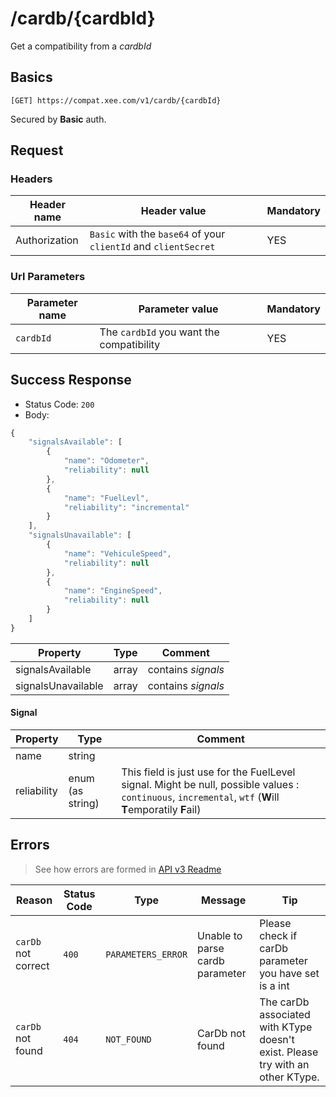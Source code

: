 # /cardb/{cardbId}

Get a compatibility from a *cardbId*

## Basics

`[GET] https://compat.xee.com/v1/cardb/{cardbId}`

Secured by **Basic** auth.

## Request

### Headers

|Header name|Header value|Mandatory|
|---|---|---|
|Authorization|`Basic` with the `base64` of your `clientId` and  `clientSecret `|YES|

### Url Parameters

|Parameter name|Parameter value|Mandatory|
|---|---|---|
|`cardbId`|The `cardbId` you want the compatibility|YES|

## Success Response

- Status Code: `200`
- Body:

```javascript
{
    "signalsAvailable": [
    	{
    		"name": "Odometer",
    		"reliability": null
    	},
    	{
    		"name": "FuelLevl",
    		"reliability": "incremental"
    	}
    ],
    "signalsUnavailable": [
    	{
    		"name": "VehiculeSpeed",
    		"reliability": null
    	},
    	{
    		"name": "EngineSpeed",
    		"reliability": null
    	}
    ]
}
```

|Property|Type|Comment|
|---|---|---|
|signalsAvailable|array|contains *signals*|
|signalsUnavailable|array|contains *signals*|

#### Signal

|Property|Type|Comment|
|---|---|---|
|name|string||
|reliability|enum (as string)|This field is just use for the FuelLevel signal. Might be null, possible values : `continuous`, `incremental`, `wtf` (**W**ill **T**emporatily **F**ail)|

## Errors

> See how errors are formed in [API v3 Readme](https://github.com/xee-lab/xee-api-docs/tree/master/api/api/v3#errors)

|Reason|Status Code|Type|Message|Tip|
|---|---|---|---|---|
|`carDb` not correct|`400`|`PARAMETERS_ERROR`|Unable to parse cardb parameter|Please check if carDb parameter you have set is a int|
|`carDb` not found|`404`|`NOT_FOUND`|CarDb not found|The carDb associated with KType doesn't exist. Please try with an other KType.|

